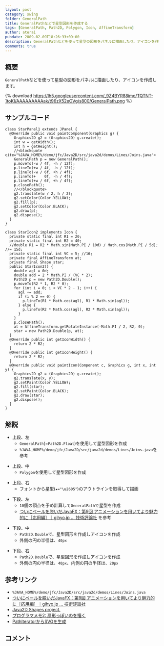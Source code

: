 ```yaml
---
layout: post
category: swing
folder: GeneralPath
title: GeneralPathなどで星型図形を作成する
tags: [GeneralPath, Path2D, Polygon, Icon, AffineTransform]
author: aterai
pubdate: 2009-02-09T18:26:33+09:00
description: GeneralPathなどを使って星型の図形をパネルに描画したり、アイコンを作成します。
comments: true
---
```

## 概要
`GeneralPath`などを使って星型の図形をパネルに描画したり、アイコンを作成します。

{% download https://lh5.googleusercontent.com/_9Z4BYR88imo/TQTNT-1toKI/AAAAAAAAAak/t96zX52eOVg/s800/GeneralPath.png %}

## サンプルコード
<pre class="prettyprint"><code>class StarPanel1 extends JPanel {
  @Override public void paintComponent(Graphics g) {
    Graphics2D g2 = (Graphics2D) g.create();
    int w = getWidth();
    int h = getHeight();
    //&lt;blockquote cite="%JAVA_HOME%/demo/jfc/Java2D/src/java2d/demos/Lines/Joins.java"&gt;
    GeneralPath p = new GeneralPath();
    p.moveTo(-w / 4f, -h / 12f);
    p.lineTo(+w / 4f, -h / 12f);
    p.lineTo(-w / 6f, +h / 4f);
    p.lineTo(+    0f, -h / 4f);
    p.lineTo(+w / 6f, +h / 4f);
    p.closePath();
    //&lt;/blockquote&gt;
    g2.translate(w / 2, h / 2);
    g2.setColor(Color.YELLOW);
    g2.fill(p);
    g2.setColor(Color.BLACK);
    g2.draw(p);
    g2.dispose();
  }
}
</code></pre>

<pre class="prettyprint"><code>class StarIcon2 implements Icon {
  private static final int R1 = 20;
  private static final int R2 = 40;
  //double R1 = R2 * Math.sin(Math.PI / 10d) / Math.cos(Math.PI / 5d); //= 15d;
  private static final int VC = 5; //16;
  private final AffineTransform at;
  private final Shape star;
  public StarIcon2() {
    double agl = 0d;
    double add = 2 * Math.PI / (VC * 2);
    Path2D p = new Path2D.Double();
    p.moveTo(R2 * 1, R2 * 0);
    for (int i = 0; i &lt; VC * 2 - 1; i++) {
      agl += add;
      if (i % 2 == 0) {
        p.lineTo(R1 * Math.cos(agl), R1 * Math.sin(agl));
      } else {
        p.lineTo(R2 * Math.cos(agl), R2 * Math.sin(agl));
      }
    }
    p.closePath();
    at = AffineTransform.getRotateInstance(-Math.PI / 2, R2, 0);
    star = new Path2D.Double(p, at);
  }
  @Override public int getIconWidth() {
    return 2 * R2;
  }
  @Override public int getIconHeight() {
    return 2 * R2;
  }
  @Override public void paintIcon(Component c, Graphics g, int x, int y) {
    Graphics2D g2 = (Graphics2D) g.create();
    g2.translate(x, y);
    g2.setPaint(Color.YELLOW);
    g2.fill(star);
    g2.setPaint(Color.BLACK);
    g2.draw(star);
    g2.dispose();
  }
}
</code></pre>

## 解説
- 上段、左
    - `GeneralPath`(=`Path2D.Float`)を使用して星型図形を作成
    - `%JAVA_HOME%/demo/jfc/Java2D/src/java2d/demos/Lines/Joins.java`を参考

<!-- dummy comment line for breaking list -->

- 上段、中
    - `Polygon`を使用して星型図形を作成

<!-- dummy comment line for breaking list -->

- 上段、右
    - フォントから星型(`★="\u2605"`)のアウトラインを取得して描画

<!-- dummy comment line for breaking list -->

- 下段、左
    - `10`個の頂点を予め計算して`GeneralPath`で星型を作成
    - [ついにベールを脱いだJavaFX：第9回 アニメーションを用いてより魅力的に［応用編］｜gihyo.jp … 技術評論社](http://gihyo.jp/dev/serial/01/javafx/0009?page=2) を参考

<!-- dummy comment line for breaking list -->

- 下段、中
    - `Path2D.Double`で、星型図形を作成しアイコンを作成
    - 外側の円の半径は、`40px`

<!-- dummy comment line for breaking list -->

- 下段、右
    - `Path2D.Double`で、星型図形を作成しアイコンを作成
    - 外側の円の半径は、`40px`、内側の円の半径は、`20px`

<!-- dummy comment line for breaking list -->

## 参考リンク
- `%JAVA_HOME%/demo/jfc/Java2D/src/java2d/demos/Lines/Joins.java`
- [ついにベールを脱いだJavaFX：第9回 アニメーションを用いてより魅力的に［応用編］｜gihyo.jp … 技術評論社](http://gihyo.jp/dev/serial/01/javafx/0009?page=2)
- [Java2D Shapes project.](http://java-sl.com/shapes.html)
- [プログラマメモ2: 扇形っぽいのを描く](http://programamemo2.blogspot.com/2008/12/java.html)
- [PathIteratorからSVGを生成](http://ateraimemo.com/Swing/PathIterator.html)

<!-- dummy comment line for breaking list -->

## コメント
